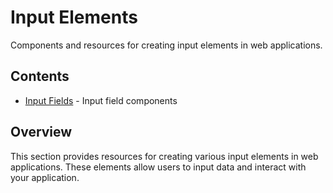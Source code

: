 # Input Elements

Components and resources for creating input elements in web applications.

## Contents

- [Input Fields](input-fields.md) - Input field components

## Overview

This section provides resources for creating various input elements in web applications. These elements allow users to input data and interact with your application. 